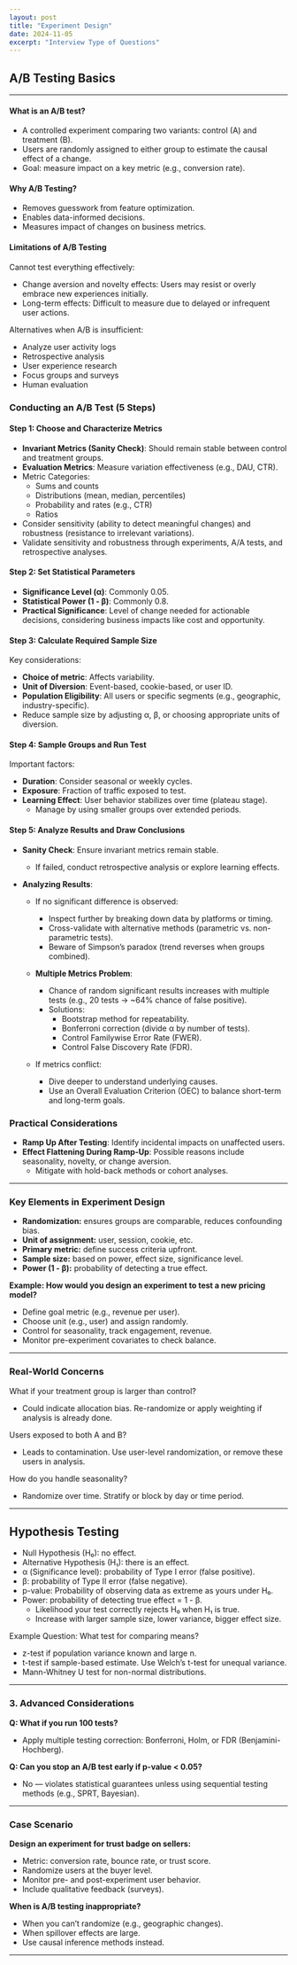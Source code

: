 ```yaml
---
layout: post
title: "Experiment Design"
date: 2024-11-05
excerpt: "Interview Type of Questions"
---
```


## A/B Testing Basics
---

#### What is an A/B test?
- A controlled experiment comparing two variants: control (A) and treatment (B).
- Users are randomly assigned to either group to estimate the causal effect of a change.
- Goal: measure impact on a key metric (e.g., conversion rate).

#### Why A/B Testing?
- Removes guesswork from feature optimization.
- Enables data-informed decisions.
- Measures impact of changes on business metrics.

#### Limitations of A/B Testing
Cannot test everything effectively:
- Change aversion and novelty effects: Users may resist or overly embrace new experiences initially.
- Long-term effects: Difficult to measure due to delayed or infrequent user actions.

Alternatives when A/B is insufficient:
- Analyze user activity logs
- Retrospective analysis
- User experience research
- Focus groups and surveys
- Human evaluation

### Conducting an A/B Test (5 Steps)

#### Step 1: Choose and Characterize Metrics
- **Invariant Metrics (Sanity Check)**: Should remain stable between control and treatment groups.
- **Evaluation Metrics**: Measure variation effectiveness (e.g., DAU, CTR).
- Metric Categories:
  - Sums and counts
  - Distributions (mean, median, percentiles)
  - Probability and rates (e.g., CTR)
  - Ratios
- Consider sensitivity (ability to detect meaningful changes) and robustness (resistance to irrelevant variations).
- Validate sensitivity and robustness through experiments, A/A tests, and retrospective analyses.

#### Step 2: Set Statistical Parameters
- **Significance Level (α)**: Commonly 0.05.
- **Statistical Power (1 - β)**: Commonly 0.8.
- **Practical Significance**: Level of change needed for actionable decisions, considering business impacts like cost and opportunity.

#### Step 3: Calculate Required Sample Size
Key considerations:
- **Choice of metric**: Affects variability.
- **Unit of Diversion**: Event-based, cookie-based, or user ID.
- **Population Eligibility**: All users or specific segments (e.g., geographic, industry-specific).
- Reduce sample size by adjusting α, β, or choosing appropriate units of diversion.

#### Step 4: Sample Groups and Run Test
Important factors:
- **Duration**: Consider seasonal or weekly cycles.
- **Exposure**: Fraction of traffic exposed to test.
- **Learning Effect**: User behavior stabilizes over time (plateau stage).
  - Manage by using smaller groups over extended periods.

#### Step 5: Analyze Results and Draw Conclusions
- **Sanity Check**: Ensure invariant metrics remain stable.
  - If failed, conduct retrospective analysis or explore learning effects.

- **Analyzing Results**:
  - If no significant difference is observed:
    - Inspect further by breaking down data by platforms or timing.
    - Cross-validate with alternative methods (parametric vs. non-parametric tests).
    - Beware of Simpson’s paradox (trend reverses when groups combined).

  - **Multiple Metrics Problem**:
    - Chance of random significant results increases with multiple tests (e.g., 20 tests → ~64% chance of false positive).
    - Solutions:
      - Bootstrap method for repeatability.
      - Bonferroni correction (divide α by number of tests).
      - Control Familywise Error Rate (FWER).
      - Control False Discovery Rate (FDR).

  - If metrics conflict:
    - Dive deeper to understand underlying causes.
    - Use an Overall Evaluation Criterion (OEC) to balance short-term and long-term goals.

### Practical Considerations
- **Ramp Up After Testing**: Identify incidental impacts on unaffected users.
- **Effect Flattening During Ramp-Up**: Possible reasons include seasonality, novelty, or change aversion.
  - Mitigate with hold-back methods or cohort analyses.

---

### Key Elements in Experiment Design

- **Randomization:** ensures groups are comparable, reduces confounding bias.
- **Unit of assignment:** user, session, cookie, etc.
- **Primary metric:** define success criteria upfront.
- **Sample size:** based on power, effect size, significance level.
- **Power (1 - β):** probability of detecting a true effect.

**Example: How would you design an experiment to test a new pricing model?**
- Define goal metric (e.g., revenue per user).
- Choose unit (e.g., user) and assign randomly.
- Control for seasonality, track engagement, revenue.
- Monitor pre-experiment covariates to check balance.

---

### Real-World Concerns

What if your treatment group is larger than control?  
- Could indicate allocation bias. Re-randomize or apply weighting if analysis is already done.

Users exposed to both A and B?  
- Leads to contamination. Use user-level randomization, or remove these users in analysis.

How do you handle seasonality?  
- Randomize over time. Stratify or block by day or time period.

---

## Hypothesis Testing

- Null Hypothesis (H₀): no effect.
- Alternative Hypothesis (H₁): there is an effect.
- α (Significance level): probability of Type I error (false positive).
- β: probability of Type II error (false negative).
- p-value: Probability of observing data as extreme as yours under H₀.
- Power: probability of detecting true effect = 1 - β.
    - Likelihood your test correctly rejects H₀ when H₁ is true.
    - Increase with larger sample size, lower variance, bigger effect size.

Example Question: What test for comparing means?
- z-test if population variance known and large n.
- t-test if sample-based estimate. Use Welch’s t-test for unequal variance.
- Mann-Whitney U test for non-normal distributions.

---

### **3. Advanced Considerations**
**Q: What if you run 100 tests?**
- Apply multiple testing correction: Bonferroni, Holm, or FDR (Benjamini-Hochberg).

**Q: Can you stop an A/B test early if p-value < 0.05?**
- No — violates statistical guarantees unless using sequential testing methods (e.g., SPRT, Bayesian).

---

### Case Scenario

**Design an experiment for trust badge on sellers:**
- Metric: conversion rate, bounce rate, or trust score.
- Randomize users at the buyer level.
- Monitor pre- and post-experiment user behavior.
- Include qualitative feedback (surveys).

**When is A/B testing inappropriate?**
- When you can’t randomize (e.g., geographic changes).
- When spillover effects are large.
- Use causal inference methods instead.

---
